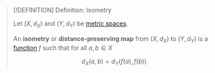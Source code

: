 >[!DEFINITION] Definition: Isometry
>
>Let $(X, d_X)$ and $(Y, d_Y)$ be [metric spaces](Metric%20Space.md).
>
>An **isometry** or **distance-preserving map** from $(X, d_X)$ to $(Y, d_Y)$ is a [function](../../Analysis/Functions/index.md) $f$ such that for all $a, b \in X$
>
>$$
>d_X(a,b) = d_Y (f(a), f(b))
>$$
>
